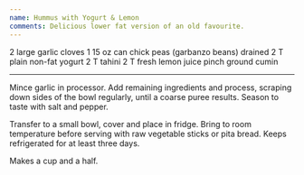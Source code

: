 ```yaml
---
name: Hummus with Yogurt & Lemon
comments: Delicious lower fat version of an old favourite.
---
```


2 large garlic cloves
1 15 oz can chick peas (garbanzo beans) drained
2 T plain non-fat yogurt
2 T tahini
2 T fresh lemon juice
pinch ground cumin

---

Mince garlic in processor.  Add remaining ingredients and process, scraping down sides of the bowl regularly, until a coarse puree results.  Season to taste with salt and pepper.

Transfer to a small bowl, cover and place in fridge.  Bring to room temperature before serving with raw vegetable sticks or pita bread.  Keeps refrigerated for at least three days.

Makes a cup and a half.


